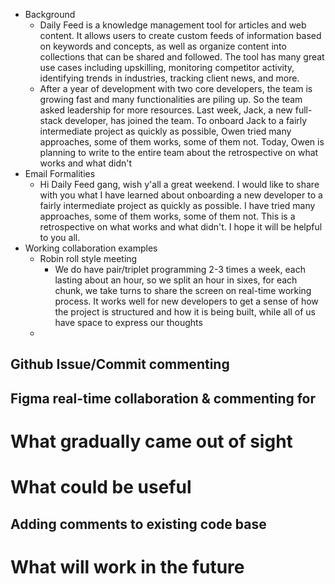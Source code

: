 - Background
  - Daily Feed is a knowledge management tool for articles and web content. It allows users to create custom feeds of information based on keywords and concepts, as well as organize content into collections that can be shared and followed. The tool has many great use cases including upskilling, monitoring competitor activity, identifying trends in industries, tracking client news, and more.
  - After a year of development with two core developers, the team is growing fast and many functionalities are piling up. So the team asked leadership for more resources. Last week, Jack, a new full-stack developer, has joined the team. To onboard Jack to a fairly intermediate project as quickly as possible, Owen tried many approaches, some of them works, some of them not. Today, Owen is planning to write to the entire team about the retrospective on what works and what didn't
- Email Formalities
  - Hi Daily Feed gang, wish y'all a great weekend. I would like to share with you what I have learned about onboarding a new developer to a fairly intermediate project as quickly as possible. I have tried many approaches, some of them works, some of them not. This is a retrospective on what works and what didn't. I hope it will be helpful to you all.
- Working collaboration examples
  - Robin roll style meeting
    - We do have pair/triplet programming 2-3 times a week, each lasting about an hour, so we split an hour in sixes, for each chunk, we take turns to share the screen on real-time working process. It works well for new developers to get a sense of how the project is structured and how it is being built, while all of us have space to express our thoughts
  - 


## Github Issue/Commit commenting
## Figma real-time collaboration & commenting for 


# What gradually came out of sight

# What could be useful
## Adding comments to existing code base

# What will work in the future